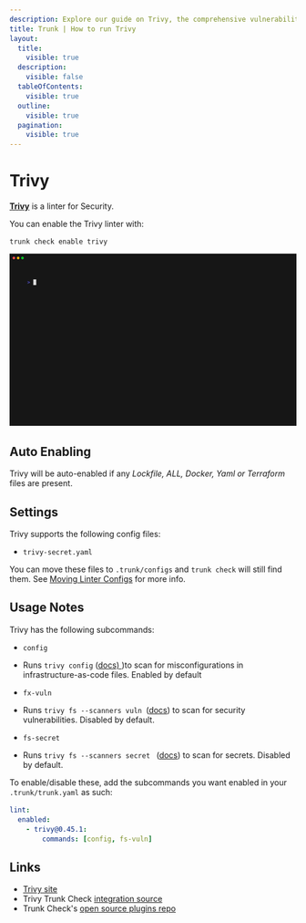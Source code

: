 ```yaml
---
description: Explore our guide on Trivy, the comprehensive vulnerability scanner. Learn about its features, installation, and configuration.
title: Trunk | How to run Trivy
layout:
  title:
    visible: true
  description:
    visible: false
  tableOfContents:
    visible: true
  outline:
    visible: true
  pagination:
    visible: true
---
```


# Trivy

[**Trivy**](https://github.com/aquasecurity/trivy) is a linter for Security.

You can enable the Trivy linter with:

```shell
trunk check enable trivy
```
![trivy example output](./trivy.gif)
## Auto Enabling

Trivy will be auto-enabled if any *Lockfile, ALL, Docker, Yaml or Terraform* files are present.

## Settings

Trivy supports the following config files:
* `trivy-secret.yaml`

You can move these files to `.trunk/configs` and `trunk check` will still find them. See [Moving Linter Configs](..#moving-linter-configs) for more info.


## Usage Notes



Trivy has the following subcommands:

* `config`

* Runs `trivy config` ([docs) ](https://aquasecurity.github.io/trivy/latest/docs/scanner/misconfiguration/))to scan for misconfigurations in infrastructure-as-code files. Enabled by default

* `fx-vuln`

* Runs `trivy fs --scanners vuln `([docs](https://aquasecurity.github.io/trivy/latest/docs/target/filesystem/)) to scan for  security vulnerabilities. Disabled by default.

* `fs-secret`

* Runs `trivy fs --scanners secret `  ([docs](https://aquasecurity.github.io/trivy/latest/docs/target/filesystem/)) to scan for secrets. Disabled by default.

To enable/disable these, add the subcommands you want enabled in your `.trunk/trunk.yaml` as such:

```yaml
lint:
  enabled:
    - trivy@0.45.1:
        commands: [config, fs-vuln]
```


## Links

- [Trivy site](https://github.com/aquasecurity/trivy)
- Trivy Trunk Check [integration source](https://github.com/trunk-io/plugins/tree/main/linters/trivy)
- Trunk Check's [open source plugins repo](https://github.com/trunk-io/plugins/tree/main)
